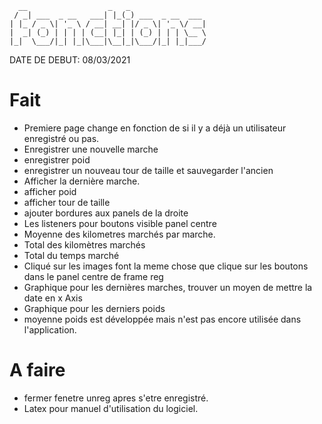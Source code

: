 ```
  __                  _   _                 
 / _| ___  _ __   ___| |_(_) ___  _ __  ___ 
| |_ / _ \| '_ \ / __| __| |/ _ \| '_ \/ __|
|  _| (_) | | | | (__| |_| | (_) | | | \__ \
|_|  \___/|_| |_|\___|\__|_|\___/|_| |_|___/
```
DATE DE DEBUT: 08/03/2021

# Fait
- Premiere page change en fonction de si il y a déjà un utilisateur enregistré ou pas.
- Enregistrer une nouvelle marche
- enregistrer poid
- enregistrer un nouveau tour de taille et sauvegarder l'ancien
- Afficher la dernière marche.
- afficher poid
- afficher tour de taille
- ajouter bordures aux panels de la droite
- Les listeners pour boutons visible panel centre
- Moyenne des kilometres marchés par marche.
- Total des kilomètres marchés
- Total du temps marché
- Cliqué sur les images font la meme chose que clique sur les boutons dans le panel centre de frame reg
- Graphique pour les dernières marches, trouver un moyen de mettre la date en x Axis
- Graphique pour les derniers poids
- moyenne poids est développée mais n'est pas encore utilisée dans l'application.


# A faire
- fermer fenetre unreg apres s'etre enregistré.
- Latex  pour manuel d'utilisation du logiciel.
